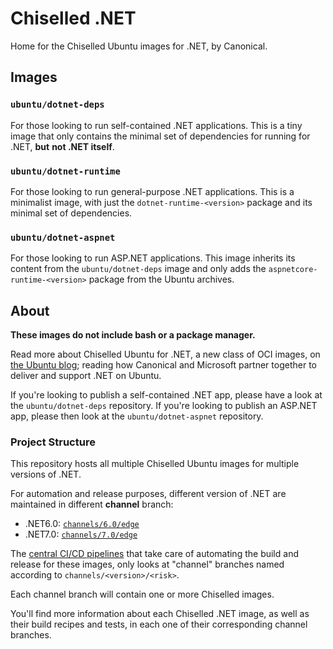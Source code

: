 # Chiselled .NET

Home for the Chiselled Ubuntu images for .NET, by Canonical.

## Images

### `ubuntu/dotnet-deps`

For those looking to run self-contained .NET applications. This is a tiny image
that only contains the minimal set of dependencies for running for .NET, **but**
**not .NET itself**.

### `ubuntu/dotnet-runtime`

For those looking to run general-purpose .NET applications. This is a
minimalist image, with just the `dotnet-runtime-<version>` package and its
minimal set of dependencies.

### `ubuntu/dotnet-aspnet`

For those looking to run ASP.NET applications. This image inherits its content
from the `ubuntu/dotnet-deps` image and only adds the
`aspnetcore-runtime-<version>` package from the Ubuntu archives.

## About

**These images do not include bash or a package manager.**

Read more about Chiselled Ubuntu for .NET, a new class of OCI images, on [the Ubuntu blog](https://ubuntu.com/blog/install-dotnet-on-ubuntu); reading how Canonical and Microsoft partner together to deliver and support .NET on Ubuntu.


If you're looking to publish a self-contained .NET app, please have a look at the `ubuntu/dotnet-deps` repository.
If you're looking to publish an ASP.NET app, please then look at the `ubuntu/dotnet-aspnet` repository.

### Project Structure

This repository hosts all multiple Chiselled Ubuntu images for multiple
versions of .NET.

For automation and release purposes, different version of .NET are maintained
in different **channel** branch:

- .NET6.0: [`channels/6.0/edge`](https://github.com/ubuntu-rocks/dotnet/tree/channels/6.0/edge/dotnet-runtime)
- .NET7.0: [`channels/7.0/edge`](https://github.com/ubuntu-rocks/dotnet/tree/channels/7.0/edge/dotnet-runtime)

The [central CI/CD pipelines](https://github.com/ubuntu-rocks/.build) that take
care of automating the build and release for these images, only looks at
"channel" branches named according to `channels/<version>/<risk>`.

Each channel branch will contain one or more Chiselled images.

You'll find more information about each Chiselled .NET image, as well as their
build recipes and tests, in each one of their corresponding channel branches.

